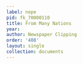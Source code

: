 ```yaml
---
label: nope
pid: fk_70000110
title: From Many Nations
year: 
author: Newspaper Clipping
order: '408'
layout: single
collection: documents
---
```

